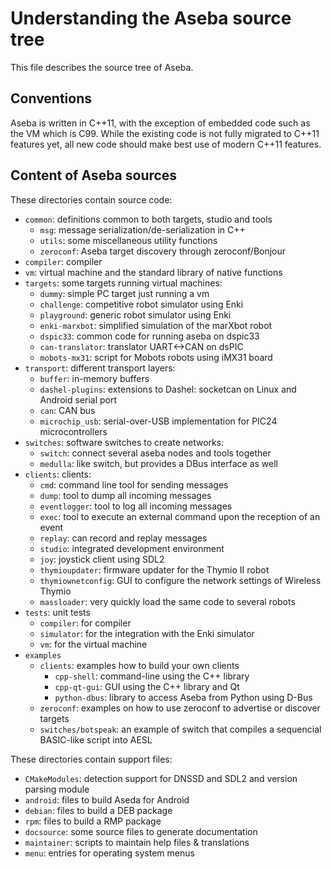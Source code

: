 # Understanding the Aseba source tree

This file describes the source tree of Aseba.

## Conventions

Aseba is written in C++11, with the exception of embedded code such as the VM which is C99.
While the existing code is not fully migrated to C++11 features yet, all new code should make best use of modern C++11 features.

## Content of Aseba sources

These directories contain source code:
* `common`: definitions common to both targets, studio and tools
  * `msg`: message serialization/de-serialization in C++
  * `utils`: some miscellaneous utility functions
  * `zeroconf`: Aseba target discovery through zeroconf/Bonjour
* `compiler`: compiler
* `vm`: virtual machine and the standard library of native functions
* `targets`: some targets running virtual machines:
  * `dummy`: simple PC target just running a vm
  * `challenge`: competitive robot simulator using Enki
  * `playground`: generic robot simulator using Enki
  * `enki-marxbot`: simplified simulation of the marXbot robot
  * `dspic33`: common code for running aseba on dspic33
  * `can-translator`: translator UART<->CAN on dsPIC
  * `mobots-mx31`: script for Mobots robots using iMX31 board
* `transport`: different transport layers:
  * `buffer`: in-memory buffers
  * `dashel-plugins`: extensions to Dashel: socketcan on Linux and Android serial port
  * `can`: CAN bus
  * `microchip_usb`: serial-over-USB implementation for PIC24 microcontrollers
* `switches`: software switches to create networks:
  * `switch`: connect several aseba nodes and tools together
  * `medulla`: like switch, but provides a DBus interface as well
* `clients`: clients:
  * `cmd`: command line tool for sending messages
  * `dump`: tool to dump all incoming messages
  * `eventlogger`: tool to log all incoming messages
  * `exec`: tool to execute an external command upon the reception of an event
  * `replay`: can record and replay messages
  * `studio`: integrated development environment
  * `joy`: joystick client using SDL2
  * `thymioupdater`: firmware updater for the Thymio II robot
  * `thymiownetconfig`: GUI to configure the network settings of Wireless Thymio
  * `massloader`: very quickly load the same code to several robots
* `tests`: unit tests
  * `compiler`: for compiler
  * `simulator`: for the integration with the Enki simulator
  * `vm`: for the virtual machine
* `examples`
  * `clients`: examples how to build your own clients
    * `cpp-shell`: command-line using the C++ library
    * `cpp-qt-gui`: GUI using the C++ library and Qt
    * `python-dbus`: library to access Aseba from Python using D-Bus
  * `zeroconf`: examples on how to use zeroconf to advertise or discover targets
  * `switches/botspeak`: an example of switch that compiles a sequencial BASIC-like script into AESL

These directories contain support files:
* `CMakeModules`: detection support for DNSSD and SDL2 and version parsing module
* `android`: files to build Aseda for Android
* `debian`: files to build a DEB package
* `rpm`: files to build a RMP package
* `docsource`: some source files to generate documentation
* `maintainer`: scripts to maintain help files & translations
* `menu`: entries for operating system menus
